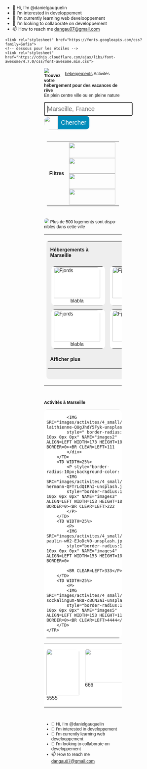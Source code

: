 - 👋 Hi, I’m @danielgauquelin
- 👀 I’m interested in developpement  
- 🌱 I’m currently learning web develooppement
- 💞️ I’m looking to collaborate on developpement
- 📫 How to reach me dangau07@gmail.com

<!---
danielgauquelin/danielgauquelin is a ✨ special ✨ repository because its `README.md` (this file) appears on your GitHub profile.
You can click the Preview link to take a look at your changes.
--->

<!DOCTYPE HTML PUBLIC "-//W3C//DTD HTML 4.0 Transitional//EN">
<HTML>
<HEAD>
	<META HTTP-EQUIV="CONTENT-TYPE" CONTENT="text/html; charset=windows-1252">
	<TITLE>Booki</TITLE>
	<META NAME="GENERATOR" CONTENT="OpenOffice 4.1.7  (Win32)">
	<META NAME="CREATED" CONTENT="20211218;16593538">
	<META NAME="CHANGED" CONTENT="20211218;17251281">
	<meta charset="UTF-8">
	
	<link rel="stylesheet" href="https://fonts.googleapis.com/css?family=Sofia">
	<!-- dessous pour les étoiles -->
	<link rel="stylesheet" href="https://cdnjs.cloudflare.com/ajax/libs/font-awesome/4.7.0/css/font-awesome.min.css">

<!--
<COL WIDTH=64*>
	<COL WIDTH=64*>
	<COL WIDTH=64*>
	<TR VALIGN=TOP>
		<TD WIDTH=25% bgcolor=white>
		<TABLE WIDTH=100% BORDER=0 BORDERCOLOR="#000000" CELLPADDING=4 CELLSPACING=0 bgcolor="#FFFFFF" style="border-radius:10px">
-->
<style>
div.ex1 {
  width: 500px;
  margin: auto;
  border: 3px solid #73AD21;
}

div.ex3 {
  width: 500px;
  margin: auto;
  border: 3px solid #73AD21;
}

div.ex4 {
  max-width: 500px;
  margin: auto;
  border: 3px solid #73AD21;
}



.center {
  display: block;
  margin-left: auto;
  margin-right: auto;
  width: 50%;
}
.pasdebordure{
border-style: none;
}
.bordurenoire {border-style: solid;}

p.solid {border-style: solid;}
p.none {border-style: none;}

pp.hidden {border-style: hidden;}
pp.dotted {border-style: dotted;}
pp.dashed {border-style: dashed;}
pp.double {border-style: double;}
pp.groove {border-style: groove;}
ppp.ridge {border-style: ridge;}
pp.inset {border-style: inset;}
pp.outset {border-style: outset;}
pp.mix {border-style: dotted dashed solid double;}

.divbody {
  display: block;
  margin-left: auto;
  margin-right: auto;
  width: 50%;
border-style: none;
	border-radius: 15px 50px 30px;
}

.inputt[type=text] {
    border: none;
    border-bottom: 2px solid red;
}
.inputt[type=text] {
    border: 2px solid red;
    border-radius: 4px;
}
/* info bulle *>
.tooltip .tooltiptext {
    top: -5px;
    left: 105%;
}
.innput[type=text] {
    width: 100%;
    padding: 12px 20px;
    margin: 8px 0;
    box-sizing: border-box;
}
.button2 {background-color: #008CBA;} /* Blue */
.button2 {
    background-color: white; 
    color: black; 
    border: 2px solid #008CBA;
}
.center3 {
  display: block;
  margin-left: auto;
  margin-right: auto;
}

.centerImg {
  display: block;
  margin: 0 auto;
}
.pointer {cursor: pointer;}

.img1 {
  border-radius: 8px;
}

.img2 {
  border-radius: 50%;
}
.img3 {
    position: absolute;
    right: 0;
}
.img4 {
	position: absolute;
	left: 0px;
}
.divimg {
    margin: 5px;
    /*border: 0px solid #fff;*/
    float: left;
    width: 50px;
}
.immmmmmg {
  max-width: 100%;
  height: auto;
}

.right {
	font-family: Arial;
  position: absolute;
  right: 0px;
  width: 300px;
  /* border: 3px solid #73AD21; */
  padding: 10px;
}

.right2 {
	font-family: Arial;
  float: right;
  width: 300px;
  /* border: 3px solid #73AD21; */
  padding: 10px;
}


	</STYLE>
</HEAD>

<BODY LANG="fr-FR" DIR="LTR">
<div class=right2>
<a href="#">hebergements</a> Activités
</div>
<div class="center">

<!--<table align=left style="boder:1px"><tr><td>-->
<!--<img scr="images/logo/Booki@3x.png" width=200 height=100></img>-->
<!--</td></tr></table>-->
<img src="images/bo.jpg">  
<div style="font-family: Arial"><strong>Trouvez votre hébergement pour des vacances de rêve</strong>
<br>En plein centre ville ou en pleine nature
</p>

<input type="text" placeholder="Marseille, France" style="font-size: 20px; border-radius: 4px;padding:9px" autofocus>


<img src="images/logo/lieu.jpg" style="float:left; border-radius: 20px 0px 0px 20px" width=45 right=45>
<input type="submit" value="Chercher" style="cursor:pointer; background-color: #008CBA; color:white; font-size:20px; border-radius: 0px 10px 10px 0px; margin: 0px; padding:10px; border:0px ; color:white">
    
<p style="font-size: 15px; padding:9px;font-family:Arial">

<table><TR VALIGN=middle><td VALIGN=middle>
	<strong>Filtres </strong>
	</td>
<td>
	<a href="#"><img src="images/logo/economique2.jpg" width=150 height=50></a>
	<a href="#"><img src="images/logo/famillial2.jpg" width=150 height=50></a>
	<a href="#"><img src="images/logo/romantique2.jpg" width=150 height=50></a>
	<a href="#"><img src="images/logo/animaux2.jpg" width=150 height=50></a>
</td></tr></table>

<!--
<label for="fname">First name: </label>
  <input type="text" id="fname" name="fname"><br><br>
  -->
  <!--
  <label for="msg"><b>Message</b></label>
    <textarea placeholder="Type message.." name="msg" required></textarea>
  -->




<!--
<table><tr>
<td>

<img src="images/logo/1.jpg" 
style="border-radius: 50%" width="40" right="40">
<input type="button" value="Économique" 
style="border: 1px solid dodgerblue; cursor:pointer; border: 1px solid dodgerblue; font-size: 15px; border-radius: 0px 20px 20px 0px; padding:9px">

</td>
<td>


<img src="images/logo/famillial.jpg" style="border-radius: 50%" width="40" right="40">
<input type="button" value="Famillial" 
style="border: 1px solid dodgerblue; cursor:pointer;font-size: 15px; border-radius: 0px 20px 20px 0px;padding:9px">

</td>
<td>

<img src="images/logo/romantique.jpg" style="border-radius: 50%" width="40" right="40">
<input type="button" value="Romantique" 
style="border: 1px solid dodgerblue; cursor:pointer;font-size: 15px; border-radius: 0px 20px 20px 0px;padding:9px">

</td>
<td>

<img src="images/logo/animaux.jpg" style="border-radius: 50%" width="40" right="40">
<input type="button" value="Animaux autorisés" 
style="border: 1px solid dodgerblue; cursor:pointer;font-size: 15px; border-radius: 0px 20px 20px 0px; padding:9px">

</td>

</tr></table>
-->

</p>
<!--ba   ckground-color:#8888FF; -->

<p>
<img src="images/logo/infos.JPG" style="border-radius: 50%; "> Plus de 500 logements sont disponibles dans cette ville
</p>



<a href="#" class="fa fa-facebook"></a>

</form>

<table><tr><td>


<table bgcolor="#EEEEEE" style="padding:4px;border-radius:10px 10px 10px 10px" height=450><tr><td>
<p> </p>
<p style="font-family:Arial"><strong>Hébergements à Marseille</strong></p>
<p> </p>

</td>
</tr><tr>
<td>



<table bgcolor="#FFFFFF" style="margin:4px;border-radius:10px;"><tr><td>
<img class="centerImg" src="images/activites/4_small/reno-laithienne-QUgJhdY5Fyk-unsplash.jpg"
 alt="Fjords" width="150" height="100" style="border-radius:10px 10px 0px 0px;">
<div style="text-align:center"> blabla</div>
</td></tr></table>

</td>
<td>

<table bgcolor="#FFFFFF" style="margin:4px;border-radius:10px;"><tr><td>
<img class="centerImg" src="images/activites/4_small/reno-laithienne-QUgJhdY5Fyk-unsplash.jpg"
 alt="Fjords" width="150" height="100" style="border-radius:10px 10px 0px 0px;">
<div style="text-align:center"> blabla</div>
</td></tr></table>

</td>
<td>

<table bgcolor="#FFFFFF" style="margin:4px;border-radius:10px;"><tr><td>
<img class="centerImg" src="images/activites/4_small/reno-laithienne-QUgJhdY5Fyk-unsplash.jpg"
 alt="Fjords" width="150" height="100" style="border-radius:10px 10px 0px 0px;">
<div style="text-align:center"> blabla</div>
</td></tr></table>

</td>
</tr><tr>
<td>

<table bgcolor="#FFFFFF" style="margin:4px;border-radius:10px;"><tr><td>
<img class="centerImg" src="images/activites/4_small/reno-laithienne-QUgJhdY5Fyk-unsplash.jpg"
 alt="Fjords" width="150" height="100" style="border-radius:10px 10px 0px 0px;">
<div style="text-align:center"> blabla</div>
</td></tr></table>

</td>
<td>

<table bgcolor="#FFFFFF" style="margin:4px;border-radius:10px;"><tr><td>
<img class="centerImg" src="images/activites/4_small/reno-laithienne-QUgJhdY5Fyk-unsplash.jpg"
 alt="Fjords" width="150" height="100" style="border-radius:10px 10px 0px 0px;">
<div style="text-align:center"> blabla</div>
</td></tr></table>

</td>
<td>

<table bgcolor="#FFFFFF" style="margin:4px;border-radius:10px;"><tr><td>
<img class="centerImg" src="images/activites/4_small/reno-laithienne-QUgJhdY5Fyk-unsplash.jpg"
 alt="Fjords" width="150" height="100" style="border-radius:10px 10px 0px 0px;">
<div style="text-align:center"> blabla</div>
</td></tr></table>

</td>
</tr><tr>
<td>

<p> </p>
<p style="font-family:Arial"><strong>Afficher plus</strong></p>
<p> </p>




</td></tr></table>

</td><td>

<table bgcolor="#EEEEEE" height=450><tr><td>
<p><strong>Les plus populaires</strong></p>

<table bgcolor="#FFFFFF" style="margin:4px;border-radius:10px;"><tr><td>
<img width=100 src="images/hebergements/4_small/emile-guillemot-Bj_rcSC5XfE-unsplash.jpg"
 alt="Fjords" width="150" height="100" style="border-radius:10px 0px 0px 10px;">
<div style="text-align:center"> blabla</div>
</td></tr></table>

</td>
</tr><tr>
<td>

<table bgcolor="#FFFFFF" style="margin:4px;border-radius:10px;"><tr><td>
<img width=100 src="images/hebergements/4_small/aw-creative-VGs8z60yT2c-unsplash.jpg"
 alt="Fjords" width="150" height="100" style="border-radius:10px 0px 0px 10px;">
<div style="text-align:center"> blabla</div>
</td></tr></table>

</td>
</tr><tr>
<td>
<table bgcolor="#FFFFFF" style="margin:4px;border-radius:10px;"><tr><td>
<img width=100 src="images/hebergements/4_small/febrian-zakaria-sjvU0THccQA-unsplash.jpg"
 alt="Fjords" width="150" height="100" style="border-radius:10px 0px 0px 10px;">
<div style="text-align:center"> blabla</div>
</td></tr></table>











</td></tr></table>

</td></tr></table>



<!--
@@@@@@@@@@@@@@@@@@@@@@@@@@@@@@@@@@@@@@@@@@@@@@@@@@@@@@@@@@@@@@@@
@@@@@@@@@@@@@@@@@@@@@@@@@@@@@@@@@@@@@@@@@@@@@@@@@@@@@@@@@@@@@@@@
REVOIR FLOAT (CF LIEN VERS W3)    
QUI MET LES DIVS LUN A COTE DE LOTRE !!!!!!!!!!!!!!!!!!!!!!!!
di v {  flo at: left;  p  adding: 15px; }
@@@@@@@@@@@@@@@@@@@@@@@@@@@@@@@@@@@@@@@@@@@@@@@@@@@@@@@@@@@@@@
@@@@@@@@@@@@@@@@@@@@@@@@@@@@@@@@@@@@@@@@@@@@@@@@@@@@@@@@@@@@@@
-->



<P STYLE="margin-bottom: 0cm"><BR>
</P>
<p style="font-family:Arial"><strong>Activités à Marseille</strong>
</p>
<TABLE WIDTH=100% BORDER=0 BORDERCOLOR="#000000" CELLPADDING=4 CELLSPACING=0 bgcolor="#FFFFFF" style="border-radius:10px">
	<COL WIDTH=64*>
	<COL WIDTH=64*>
	<COL WIDTH=64*>
	<TR VALIGN=TOP>
		<TD WIDTH=25% bgcolor=white>
			<div style="background-color:white">
			
			<IMG SRC="images/activites/4_small/reno-laithienne-QUgJhdY5Fyk-unsplash.jpg" 
			style=" border-radius: 10px 10px 0px 0px" NAME="images2" ALIGN=LEFT WIDTH=173 HEIGHT=103 BORDER=0><BR CLEAR=LEFT>111
			</div>
		</TD>
		<TD WIDTH=25%>
			<P style="border-radius:10px;background-color: white">
			<IMG SRC="images/activites/4_small/paul-hermann-QFTrLdQIRhI-unsplash.jpg" 
			style="border-radius:10px 10px 0px 0px"	NAME="images3" ALIGN=LEFT WIDTH=153 HEIGHT=102 BORDER=0><BR CLEAR=LEFT>222
			</P>
		</TD>
		<TD WIDTH=25%>
			<P>
			<IMG SRC="images/activites/4_small/lena-paulin-wH2-EJoDcV0-unsplash.jpg" 
			style="border-radius:10px 10px 0px 0px" NAME="images4" ALIGN=LEFT WIDTH=153 HEIGHT=102 BORDER=0>
			
			<BR CLEAR=LEFT>333</P>
		</TD>
		<TD WIDTH=25%>
			<P>
			<IMG SRC="images/activites/4_small/kilyan-sockalingum-NR8-cBCN3aI-unsplash.jpg"
			style="border-radius:10px 10px 0px 0px" NAME="images5" ALIGN=LEFT WIDTH=153 HEIGHT=115 BORDER=0><BR CLEAR=LEFT>4444</P>
		</TD>
	</TR>
</TABLE>
<TABLE WIDTH=516 BORDER=0 BORDERCOLOR="#000000" CELLPADDING=4 CELLSPACING=0 bgcolor="#FFFFFF">
	<COL WIDTH=248>
	<COL WIDTH=250>
	<TR VALIGN=TOP>
		<TD WIDTH=248 HEIGHT=186>
			<P>
			<IMG SRC="images/activites/4_small/kevin-hikari-rV_Qd1l-VXg-unsplash.jpg" 
			style="border-radius:10px 10px 0px 0px" NAME="images1" ALIGN=LEFT WIDTH=106 HEIGHT=150 BORDER=0><BR CLEAR=LEFT>5555</P>
		</TD>
		<TD WIDTH=250>
			<P>
			<IMG SRC="images/activites/4_small/florian-wehde-xW9e8gdotxI-unsplash.jpg" 
			style="border-radius:10px 10px 0px 0px" NAME="images6" ALIGN=LEFT WIDTH=161 HEIGHT=108 BORDER=0><BR CLEAR=LEFT>666</P>
		</TD>
	</TR>
</TABLE>
<P STYLE="margin-bottom: 0cm"><BR>
</P>

- 👋 Hi, I’m @danielgauquelin
- 👀 I’m interested in developpement  
- 🌱 I’m currently learning web develooppement
- 💞️ I’m looking to collaborate on developpement
- 📫 How to reach me dangau07@gmail.com

</BODY>
</HTML>
      
      
      
